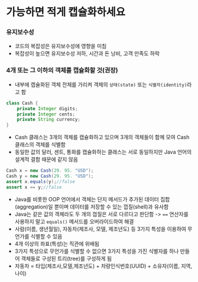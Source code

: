 # 가능하면 적게 캡슐화하세요

### 유지보수성
- 코드의 복잡성은 유지보수성에 영향을 미침
- 복잡성이 높으면 유지보수성 저하, 시간과 돈 낭비, 고객 만족도 하락

### 4개 또는 그 이하의 객체를 캡슐화할 것(권장)
- 내부에 캡슐화된 객체 전체를 가리켜 객체의 `상태(state)` 또는 `식별자(identity)`라고 함

```java
class Cash {
    private Integer digits;
    private Integer cents;
    private String currency;
}
```

- Cash 클래스는 3개의 객체를 캡슐화하고 있으며 3개의 객체들이 함께 모여 Cash 클래스의 객체를 식별함
- 동일한 값의 달러, 센트, 통화를 캡슐화하는 클래스는 서로 동일하지만 Java 언어의 설계적 결함 때문에 같지 않음

```java
Cash x = new Cash(29. 95. "USD");
Cash y = new Cash(29. 95. "USD");
assert x.equals(y);//false
assert x == y;//false
```

- Java를 비롯한 OOP 언어에서 객체는 단지 메서드가 추가된 데이터 집합(aggregation)일 뿐이며 데이터를 저장할 수 있는 껍질(shell)과 유사함
- Java는 같은 값의 객체라도 두 개의 껍질은 서로 다르다고 판단함 -> `==` 연산자를 사용하지 말고 `equals()` 메서드를 오버라이드하여 해결
- 사람(이름, 생년월일), 자동차(제조사, 모델, 제조년도) 등 3가지 특성을 이용하여 무언가를 식별할 수 있음
- 4개 이상의 좌표(특성)는 직관에 위배됨
- 3가지 특성으로 무언가를 식별할 수 없으면 3가지 특성을 가진 식별자를 하나 만들어 객체들로 구성된 트리(tree)를 구성하게 됨
- 자동차 = 타입(제조사,모델,제조년도) + 차량인식번호(UUID) + 소유자(이름, 지역, 나이)